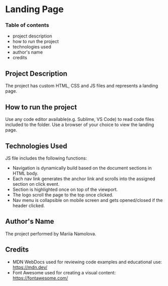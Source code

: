 # Landing Page 

### Table of contents
- project description
- how to run the project
- technologies used
- author's name
- credits 

## Project Description

The project has custom HTML, CSS and JS files and represents a landing page.

## How to run the project

Use any code editor available(e.g. Sublime, VS Code) to read code files included to the folder. 
Use a browser of your choice to view the landing page.

## Technologies Used

JS file includes the following functions:
- Navigation is dynamically build based on the document sections in HTML body.
- Each nav link generates the anchor link and scrolls into the assigned section on click event.
- Section is highlighted once on top of the viewport.
- The logo scroll the page to the top once clicked.
- Nav menu is collapsible on mobile screen and gets opened/closed if the header clicked.

## Author's Name

The project performed by Mariia Namolova.

## Credits
- MDN WebDocs used for reviewing code examples and educational use: https://mdn.dev/
- Font Awesome used for creating a visual content: https://fontawesome.com/
